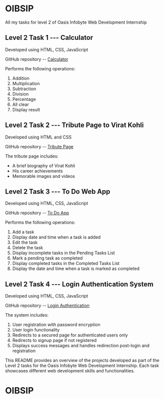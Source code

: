 # OIBSIP
All my tasks for level 2 of Oasis Infobyte Web Development Internship 

## Level 2 Task 1 --- Calculator
Developed using HTML, CSS, JavaScript  

GitHub repository -- [Calculator](https://github.com/knithinsankar-01/OIBSIP/tree/f959121cea898a3c5b1e00b45e9f10ca631075dd/Calculator)

Performs the following operations:
1. Addition
2. Multiplication
3. Subtraction
4. Division
5. Percentage
6. All clear
7. Display result


## Level 2 Task 2 --- Tribute Page to Virat Kohli
Developed using HTML and CSS  

GitHub repository -- [Tribute Page](https://github.com/knithinsankar-01/OIBSIP/tree/f959121cea898a3c5b1e00b45e9f10ca631075dd/Tribute%20page)

The tribute page includes:
- A brief biography of Virat Kohli
- His career achievements
- Memorable images and videos


## Level 2 Task 3 --- To Do Web App
Developed using HTML, CSS, JavaScript  

GitHub repository -- [To Do App](https://github.com/knithinsankar-01/OIBSIP/tree/f959121cea898a3c5b1e00b45e9f10ca631075dd/To%20Do%20App)

Performs the following operations:
1. Add a task
2. Display date and time when a task is added
3. Edit the task
4. Delete the task
5. Display incomplete tasks in the Pending Tasks List
6. Mark a pending task as completed
7. Display completed tasks in the Completed Tasks List
8. Display the date and time when a task is marked as completed


## Level 2 Task 4 --- Login Authentication System
Developed using HTML, CSS, JavaScript  

GitHub repository -- [Login Authentication](https://github.com/knithinsankar-01/OIBSIP/tree/f959121cea898a3c5b1e00b45e9f10ca631075dd/login%20authentication)

The system includes:
1. User registration with password encryption
2. User login functionality
3. Redirects to a secured page for authenticated users only
4. Redirects to signup page if not registered
5. Displays success messages and handles redirection post-login and registration

This README provides an overview of the projects developed as part of the Level 2 tasks for the Oasis Infobyte Web Development Internship. Each task showcases different web development skills and functionalities.
# OIBSIP
